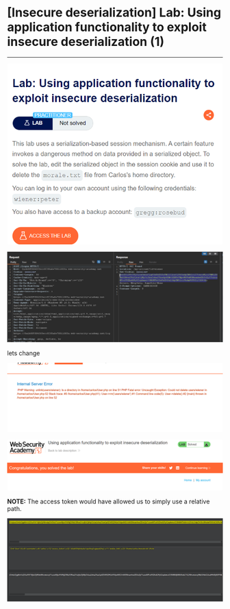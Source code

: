 # [Insecure deserialization] Lab: Using application functionality to exploit insecure deserialization (1)

---

![Untitled](%5BInsecure%20deserialization%5D%20Lab%20Using%20application%20f%2071a13f4f0dc245de80226e229935e8a2/Untitled.png)

![Untitled](%5BInsecure%20deserialization%5D%20Lab%20Using%20application%20f%2071a13f4f0dc245de80226e229935e8a2/Untitled%201.png)

lets change  

![Untitled](%5BInsecure%20deserialization%5D%20Lab%20Using%20application%20f%2071a13f4f0dc245de80226e229935e8a2/Untitled%202.png)

![Untitled](%5BInsecure%20deserialization%5D%20Lab%20Using%20application%20f%2071a13f4f0dc245de80226e229935e8a2/Untitled%203.png)

**NOTE:** The access token would have allowed us to simply use a relative path. 

 

![Untitled](%5BInsecure%20deserialization%5D%20Lab%20Using%20application%20f%2071a13f4f0dc245de80226e229935e8a2/Untitled%204.png)